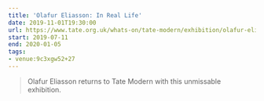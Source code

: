 ```yaml
---
title: 'Olafur Eliasson: In Real Life'
date: 2019-11-01T19:30:00
url: https://www.tate.org.uk/whats-on/tate-modern/exhibition/olafur-eliasson
start: 2019-07-11
end: 2020-01-05
tags:
- venue:9c3xgw52+27
---
```

> Olafur Eliasson returns to Tate Modern with this unmissable exhibition.
